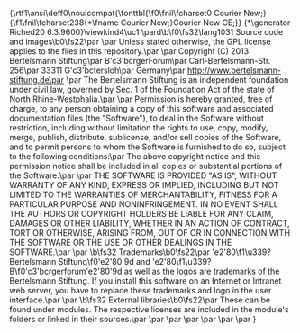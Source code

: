 {\rtf1\ansi\deff0\nouicompat{\fonttbl{\f0\fnil\fcharset0 Courier New;}{\f1\fnil\fcharset238{\*\fname Courier New;}Courier New CE;}}
{\*\generator Riched20 6.3.9600}\viewkind4\uc1 
\pard\b\f0\fs32\lang1031 Source code and images\b0\fs22\par
\par
Unless stated otherwise, the GPL license applies to the files in this repository.\par
\par
Copyright (C) 2013 Bertelsmann Stiftung\par
B\'c3\'bcrgerForum\par
Carl-Bertelsmann-Str. 256\par
33311 G\'c3\'bctersloh\par
Germany\par
http://www.bertelsmann-stiftung.de\par
\par
The Bertelsmann Stiftung is an independent foundation under civil law, governed by Sec. 1 of the Foundation Act of the state of North Rhine-Westphalia.\par
\par
Permission is hereby granted, free of charge, to any person obtaining a copy of this software and associated documentation files (the "Software"), to deal in the Software without restriction, including without limitation the rights to use, copy, modify, merge, publish, distribute, sublicense, and/or sell copies of the Software, and to permit persons to whom the Software is furnished to do so, subject to the following conditions:\par
The above copyright notice and this permission notice shall be included in all copies or substantial portions of the Software.\par
\par
THE SOFTWARE IS PROVIDED "AS IS", WITHOUT WARRANTY OF ANY KIND, EXPRESS OR IMPLIED, INCLUDING BUT NOT LIMITED TO THE WARRANTIES OF MERCHANTABILITY, FITNESS FOR A PARTICULAR PURPOSE AND NONINFRINGEMENT. IN NO EVENT SHALL THE AUTHORS OR COPYRIGHT HOLDERS BE LIABLE FOR ANY CLAIM, DAMAGES OR OTHER LIABILITY, WHETHER IN AN ACTION OF CONTRACT, TORT OR OTHERWISE, ARISING FROM, OUT OF OR IN CONNECTION WITH THE SOFTWARE OR THE USE OR OTHER DEALINGS IN THE SOFTWARE.\par
\par
\b\fs32 Trademarks\b0\fs22\par
\'e2\'80\f1\u339?Bertelsmann Stiftung\f0\'e2\'80\'9d and \'e2\'80\f1\u339?B\f0\'c3\'bcrgerforum\'e2\'80\'9d as well as the logos are trademarks of the Bertelsmann Stiftung. If you install this software on an Internet or Intranet web server, you have to replace these trademarks and logo in the user interface.\par
\par
\b\fs32 External libraries\b0\fs22\par
These can be found under modules. The respective licenses are included in the module's folders or linked in their sources.\par
\par
\par
\par
\par
\par
\par
}
 